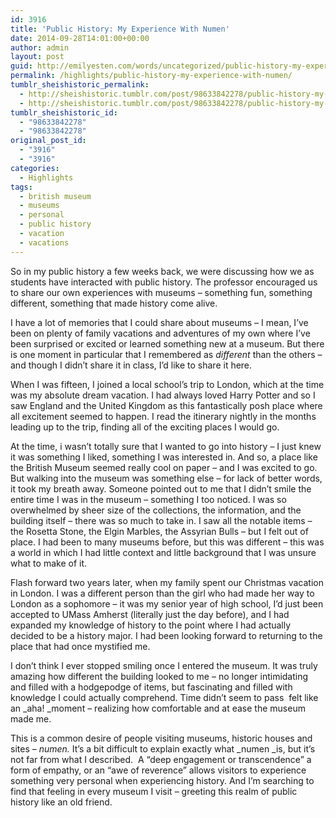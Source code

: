 ```yaml
---
id: 3916
title: 'Public History: My Experience With Numen'
date: 2014-09-28T14:01:00+00:00
author: admin
layout: post
guid: http://emilyesten.com/words/uncategorized/public-history-my-experience-with-numen/
permalink: /highlights/public-history-my-experience-with-numen/
tumblr_sheishistoric_permalink:
  - http://sheishistoric.tumblr.com/post/98633842278/public-history-my-experience-with-numen
  - http://sheishistoric.tumblr.com/post/98633842278/public-history-my-experience-with-numen
tumblr_sheishistoric_id:
  - "98633842278"
  - "98633842278"
original_post_id:
  - "3916"
  - "3916"
categories:
  - Highlights
tags:
  - british museum
  - museums
  - personal
  - public history
  - vacation
  - vacations
---
```

So in my public history a few weeks back, we were discussing how we as students have interacted with public history. The professor encouraged us to share our own experiences with museums &#8211; something fun, something different, something that made history come alive.

I have a lot of memories that I could share about museums &#8211; I mean, I&rsquo;ve been on plenty of family vacations and adventures of my own where I&rsquo;ve been surprised or excited or learned something new at a museum. But there is one moment in particular that I remembered as _different_ than the others &#8211; and though I didn&rsquo;t share it in class, I&rsquo;d like to share it here. 

<!-- more -->

<!-- more -->

<!-- more -->

<!-- more -->

<!-- more -->

When I was fifteen, I joined a local school&rsquo;s trip to London, which at the time was my absolute dream vacation. I had always loved Harry Potter and so I saw England and the United Kingdom as this fantastically posh place where all excitement seemed to happen. I read the itinerary nightly in the months leading up to the trip, finding all of the exciting places I would go. 

At the time, i wasn&rsquo;t totally sure that I wanted to go into history &#8211; I just knew it was something I liked, something I was interested in. And so, a place like the British Museum seemed really cool on paper &#8211; and I was excited to go. But walking into the museum was something else &#8211; for lack of better words, it took my breath away. Someone pointed out to me that I didn&rsquo;t smile the entire time I was in the museum &#8211; something I too noticed. I was so overwhelmed by sheer size of the collections, the information, and the building itself &#8211; there was so much to take in. I saw all the notable items &#8211; the Rosetta Stone, the Elgin Marbles, the Assyrian Bulls &#8211; but I felt out of place. I had been to many museums before, but this was different &#8211; this was a world in which I had little context and little background that I was unsure what to make of it. 

Flash forward two years later, when my family spent our Christmas vacation in London. I was a different person than the girl who had made her way to London as a sophomore &#8211; it was my senior year of high school, I&rsquo;d just been accepted to UMass Amherst (literally just the day before), and I had expanded my knowledge of history to the point where I had actually decided to be a history major. I had been looking forward to returning to the place that had once mystified me. 

I don&rsquo;t think I ever stopped smiling once I entered the museum. It was truly amazing how different the building looked to me &#8211; no longer intimidating and filled with a hodgepodge of items, but fascinating and filled with knowledge I could actually comprehend. Time didn&rsquo;t seem to pass  felt like an _aha! _moment &#8211; realizing how comfortable and at ease the museum made me. 

This is a common desire of people visiting museums, historic houses and sites &#8211; _numen._ It&rsquo;s a bit difficult to explain exactly what _numen _is, but it&rsquo;s not far from what I described.  A &ldquo;deep engagement or transcendence&rdquo; a form of empathy, or an &ldquo;awe of reverence&rdquo; allows visitors to experience something very personal when experiencing history. And I&rsquo;m searching to find that feeling in every museum I visit &#8211; greeting this realm of public history like an old friend.